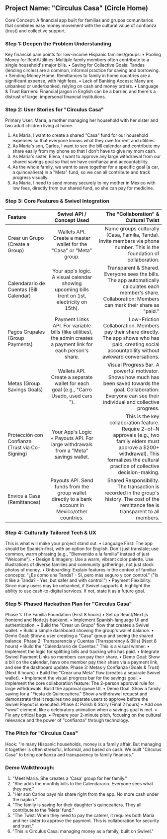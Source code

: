 ## Project Name: "Circulus Casa" (Circle Home)
Core Concept: A financial app built for familias and grupos comunitarios that combines easy money movement with the cultural value of confianza (trust) and collective support.

### Step 1: Deepen the Problem Understanding
Key financial pain points for low-income Hispanic families/groups:
•	Pooling Money for Rent/Utilities: Multiple family members often contribute to a single household's major bills.
•	Saving for Collective Goals: Tandas (lending circles) are a common, informal practice for saving and borrowing.
•	Sending Money Home: Remittances to family in home countries are a significant expense, with high fees.
•	Lack of Banking Access: Many are unbanked or underbanked, relying on cash and money orders.
•	Language & Trust Barriers: Financial jargon in English can be a barrier, and there's a distrust of large, impersonal financial institutions.

### Step 2: User Stories for "Circulus Casa"
Primary User: Maria, a mother managing her household with her sister and two adult children living at home.
1.	As Maria, I want to create a shared "Casa" fund for our household expenses so that everyone knows what they owe for rent and utilities.
2.	As Maria's son, Carlos, I want to see the bill calendar and contribute my share easily from my phone so that I don't have to give my mom cash.
3.	As Maria's sister, Elena, I want to approve any large withdrawal from our shared savings goal so that we have confianza and accountability.
4.	As the whole family, we want to save together for a specific goal (a car, a quinceañera) in a "Meta" fund, so we can all contribute and track progress visually.
5.	As Maria, I need to send money securely to my mother in Mexico with low fees, directly from our shared fund, so she can pay for medicine.

### Step 3: Core Features & Swivel Integration
| Feature	| Swivel API / Concept Used | The "Collaboration" & Cultural Twist |
| :------- | :------: | -------: |
| Crear un Grupo (Create a Group)	| Wallets API. Create a master wallet for the "Casa" or "Meta" group.	| Name groups culturally (Casa, Familia, Tanda). Invite members via phone number. This is the foundation of collaboration. |
| Calendarario de Cuentas (Bill Calendar)	| Your app's logic. A visual calendar showing upcoming bills (rent on 1st, electricity on 15th).	| Transparent & Shared. Everyone sees the bills. The app automatically calculates each member's share. Collaboration: Members can mark their share as "paid." |
| Pagos Grupales (Group Payments)	| Payment Links API. For variable bills (like utilities), the admin creates a payment link for each person's share.	| Low-Friction Collaboration. Members pay their share directly. The app shows who has paid, creating social accountability without awkward conversations. |
| Metas (Group Savings Goals)	| Wallets API. Create a separate wallet for each goal (e.g., "Carro Usado, used cars "). | Visual Progress Bar. A powerful motivator. Shows how much has been saved towards the goal. Collaboration: Everyone can see their individual and collective progress. |
| Protección con Confianza (Trust via Co-Signing)	| Your App's Logic + Payouts API. For large withdrawals from a "Meta" savings wallet.	| This is the key collaboration feature. Require 2-of-N approvals (e.g., two family elders must approve a $200+ withdrawal). This formalizes the cultural practice of collective decision-making. |
| Envios a Casa (Remittances)	| Payouts API. Send funds from the group wallet directly to a bank account in Mexico/other countries. | Shared Responsibility. The transaction is recorded in the group's history. The cost of the remittance fee is transparent to all members. |

### Step 4: Culturally Tailored Tech & UX
This is what will make your project stand out.
•	Language First: The app should be Spanish-first, with an option for English. Don't just translate; use common, warm phrasing (e.g., "Bienvenido a la familia" instead of just "Welcome").
•	Design & Imagery: Use a warm, vibrant color palette. Use illustrations of diverse families and community gatherings, not just stock photos of money.
•	Onboarding: Explain features in the context of familiar concepts: "¿Es como una Tanda? - Sí, pero más seguro y con control." ("Is it like a Tanda? - Yes, but safer and with control.")
•	Payment Flexibility: Since many users may be unbanked, if Swivel supports it, highlight the ability to use cash-to-digital services. If not, state it as a future goal.

### Step 5: Phased Hackathon Plan for "Circulus Casa"
  Phase 1: The Familia Foundation (First 8 hours)
  •	Set up React/Next.js frontend and Node.js backend.
  •	Implement Spanish-language UI and authentication.
  •	Build the "Crear un Grupo" flow that creates a Swivel wallet.
  •	Build a simple dashboard showing the group's wallet balance.
  •	Demo Goal: Show a user creating a "Casa" group and seeing the shared balance.
  Phase 2: Transparencia y Cuentas (Transparency & Bills) (Next 8 hours)
  •	Build the "Calendarario de Cuentas." This is a visual winner.
  •	Implement the logic for splitting bills and tracking who has paid.
  •	Integrate Swivel Payment Links so members can pay their share.
  •	Demo Goal: Show a bill on the calendar, have one member pay their share via a payment link, and see the dashboard update.
  Phase 3: Metas y Confianza (Goals & Trust) (Next 6 hours)
  •	Build the "Crear una Meta" flow (creates a separate Swivel wallet).
  •	Implement the visual progress bar for the savings goal.
  •	Implement the core collaboration feature: The 2-person approval rule for large withdrawals. Build the approval queue UI.
  •	Demo Goal: Show a family saving for a "Fiesta de Quinceañera." Show a withdrawal request and demonstrate that it requires two separate users to approve before the Swivel Payout is executed.
  Phase 4: Polish & Story (Final 2 hours)
  •	Add one "wow" element, like a celebratory animation when a savings goal is met.
  •	Fix any critical bugs.
  •	Prepare your 2-minute pitch, focusing on the cultural relevance and the power of "confianza" through technology.

### The Pitch for "Circulus Casa"
Hook: "In many Hispanic households, money is a family affair. But managing it together is often stressful, informal, and based on cash. We built "Circulus Casa" to bring confianza and transparency to family finances."

### Demo Walkthrough:
1.	"Meet Maria. She creates a 'Casa' group for her family."
2.	"She adds the monthly bills to the Calendarario. Everyone sees what they owe."
3.	"Her son Carlos pays his share right from the app. No more cash under the napkin."
4.	"The family is saving for their daughter's quinceañera. They all contribute to the 'Meta' fund."
5.	"The Twist: When they need to pay the caterer, it requires both Maria and her sister to approve the payment. This is collaboration for security and trust."
6.	"This is Circulus Casa: managing money as a family, built on Swivel."

